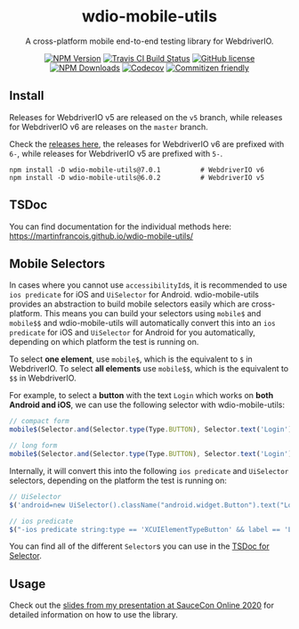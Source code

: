 <h1 align="center">wdio-mobile-utils</h1>

<p align="center">A cross-platform mobile end-to-end testing library for WebdriverIO.</p>

<p align="center">
    <a href="https://www.npmjs.com/package/wdio-mobile-utils"><img src="https://img.shields.io/npm/v/wdio-mobile-utils/latest.svg?style=flat-square" alt="NPM Version" /></a>
    <a href="https://travis-ci.com/martinfrancois/wdio-mobile-utils"><img src="https://img.shields.io/travis/com/martinfrancois/wdio-mobile-utils?style=flat-square" alt="Travis CI Build Status" /></a>
    <a href="https://github.com/martinfrancois/wdio-mobile-utils/blob/master/LICENSE"><img src="https://img.shields.io/npm/l/wdio-mobile-utils.svg?style=flat-square" alt="GitHub license" /></a>
    <a href="https://www.npmjs.com/package/wdio-mobile-utils"><img src="https://img.shields.io/npm/dm/wdio-mobile-utils.svg?style=flat-square" alt="NPM Downloads" /></a>
    <a href="https://codecov.io/gh/martinfrancois/wdio-mobile-utils"><img alt="Codecov" src="https://img.shields.io/codecov/c/github/martinfrancois/wdio-mobile-utils.svg?style=flat-square"></a>
    <a href="http://commitizen.github.io/cz-cli/"><img src="https://img.shields.io/badge/commitizen-friendly-brightgreen.svg?style=flat-square" alt="Commitizen friendly" /></a>
</p>

## Install

Releases for WebdriverIO v5 are released on the `v5` branch, while releases for WebdriverIO v6 are releases on the `master` branch.

Check the [releases here](https://github.com/martinfrancois/wdio-mobile-utils/releases), the releases for WebdriverIO v6 are prefixed with `6-`, while releases for WebdriverIO v5 are prefixed with `5-`.

```
npm install -D wdio-mobile-utils@7.0.1          # WebdriverIO v6
npm install -D wdio-mobile-utils@6.0.2          # WebdriverIO v5
```

## TSDoc

You can find documentation for the individual methods here:
https://martinfrancois.github.io/wdio-mobile-utils/

## Mobile Selectors

In cases where you cannot use `accessibilityId`s, it is recommended to use `ios predicate` for iOS and `UiSelector` for Android.
wdio-mobile-utils provides an abstraction to build mobile selectors easily which are cross-platform.
This means you can build your selectors using `mobile$` and `mobile$$` and wdio-mobile-utils will automatically convert this into an `ios predicate` for iOS and `UiSelector` for Android for you automatically, depending on which platform the test is running on.

To select **one element**, use `mobile$`, which is the equivalent to `$` in WebdriverIO.
To select **all elements** use `mobile$$`, which is the equivalent to `$$` in WebdriverIO.

For example, to select a **button** with the text `Login` which works on **both Android and iOS**, we can use the following selector with wdio-mobile-utils:

```javascript
// compact form
mobile$(Selector.and(Selector.type(Type.BUTTON), Selector.text('Login')));

// long form
mobile$(Selector.and(Selector.type(Type.BUTTON), Selector.text('Login')));
```

Internally, it will convert this into the following `ios predicate` and `UiSelector` selectors, depending on the platform the test is running on:

```javascript
// UiSelector
$('android=new UiSelector().className("android.widget.Button").text("Login")');

// ios predicate
$("-ios predicate string:type == 'XCUIElementTypeButton' && label == 'Login'");
```

You can find all of the different `Selector`s you can use in the [TSDoc for Selector](https://martinfrancois.github.io/wdio-mobile-utils/classes/selector.html).

## Usage

Check out the [slides from my presentation at SauceCon Online 2020](https://github.com/martinfrancois/saucecon-2020-1-codebase-2-mobile-platforms/blob/master/SauceCon_2020_Online.pdf) for detailed information on how to use the library.
